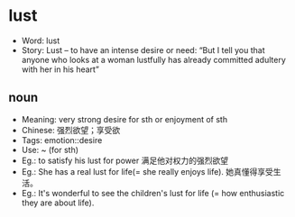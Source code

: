 # lust

- Word: lust
- Story: Lust – to have an intense desire or need: “But I tell you that anyone who looks at a woman lustfully has already committed adultery with her in his heart”

## noun

- Meaning: very strong desire for sth or enjoyment of sth
- Chinese: 强烈欲望；享受欲
- Tags: emotion::desire
- Use: ~ (for sth)
- Eg.: to satisfy his lust for power 满足他对权力的强烈欲望
- Eg.: She has a real lust for life(= she really enjoys life). 她真懂得享受生活。
- Eg.: It's wonderful to see the children's lust for life (= how enthusiastic they are about life).

